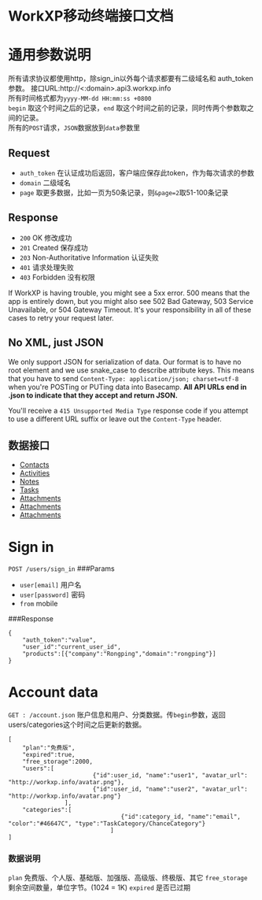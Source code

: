 # WorkXP移动终端接口文档

# 通用参数说明
所有请求协议都使用http，除sign\_in以外每个请求都要有二级域名和 auth\_token参数。
接口URL:http://<:domain>.api3.workxp.info  
所有时间格式都为`yyyy-MM-dd HH:mm:ss +0800`  
`begin` 取这个时间之后的记录，`end` 取这个时间之前的记录，同时传两个参数取之间的记录。  
所有的`POST`请求，`JSON`数据放到`data`参数里

## Request
* `auth_token` 在认证成功后返回，客户端应保存此token，作为每次请求的参数
* `domain` 二级域名
* `page` 取更多数据，比如一页为50条记录，则`&page=2`取51-100条记录

## Response
* `200` OK 修改成功
* `201` Created 保存成功
* `203` Non-Authoritative Information 认证失败
* `401` 请求处理失败
* `403` Forbidden 没有权限

If WorkXP is having trouble, you might see a 5xx error. 500 means that the app is entirely down, but you might also see 502 Bad Gateway, 503 Service Unavailable, or 504 Gateway Timeout. It's your responsibility in all of these cases to retry your request later. 

## No XML, just JSON
We only support JSON for serialization of data. Our format is to have no root element and we use snake\_case to describe attribute keys. This means that you have to send `Content-Type: application/json; charset=utf-8` when you're POSTing or PUTing data into Basecamp. **All API URLs end in .json to indicate that they accept and return JSON.**

You'll receive a `415 Unsupported Media Type` response code if you attempt to use a different URL suffix or leave out the `Content-Type` header.

## 数据接口

* [Contacts](https://github.com/yuanping/workxp-api/blob/master/sections/contacts.md)
* [Activities](https://github.com/yuanping/workxp-api/blob/master/sections/activities.md)
* [Notes](https://github.com/yuanping/workxp-api/blob/master/sections/notes.md)
* [Tasks](https://github.com/yuanping/workxp-api/blob/master/sections/tasks.md)
* [Attachments](https://github.com/yuanping/workxp-api/blob/master/sections/attachments.md)
* [Attachments](https://github.com/yuanping/workxp-api/blob/master/sections/deletions.md)
* [Attachments](https://github.com/yuanping/workxp-api/blob/master/sections/feedback.md)

# Sign in
`POST /users/sign_in`
###Params
* `user[email]` 用户名
* `user[password]` 密码
* `from` mobile

###Response

	{
		"auth_token":"value",
		"user_id":"current_user_id",
		"products":[{"company":"Rongping","domain":"rongping"}]
	}

# Account data
`GET : /account.json` 账户信息和用户、分类数据。传`begin`参数，返回users/categories这个时间之后更新的数据。

	[
		"plan":"免费版",
		"expired":true,
		"free_storage":2000,
		"users":[
							{"id":user_id, "name":"user1", "avatar_url": "http://workxp.info/avatar.png"},
							{"id":user_id, "name":"user2", "avatar_url": "http://workxp.info/avatar.png"}
	   				],
		"categories":[
									{"id":category_id, "name":"email",  "color":"#46647C", "type":"TaskCategory/ChanceCategory"}
								 ]
	]

### 数据说明
`plan` 免费版、个人版、基础版、加强版、高级版、终极版、其它
`free_storage` 剩余空间数量，单位字节。(1024 = 1K)
`expired` 是否已过期

